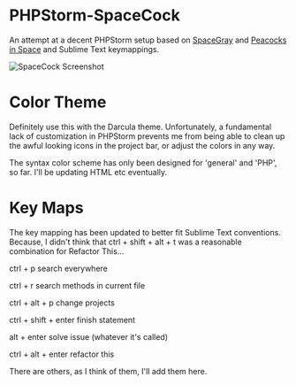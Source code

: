 PHPStorm-SpaceCock
==================

An attempt at a decent PHPStorm setup based on [SpaceGray](http://kkga.github.io/spacegray/) and [Peacocks in Space](https://github.com/daylerees/colour-schemes/blob/master/PeacocksInSpace.tmTheme) and Sublime Text keymappings.

![SpaceCock Screenshot](https://raw2.github.com/ShawnMcCool/PHPStorm-SpaceCock/master/screenshot.png)

# Color Theme

Definitely use this with the Darcula theme. Unfortunately, a fundamental lack of customization in PHPStorm prevents me from being able to clean up the awful looking icons in the project bar, or adjust the colors in any way.

The syntax color scheme has only been designed for 'general' and 'PHP', so far. I'll be updating HTML etc eventually.


# Key Maps

The key mapping has been updated to better fit Sublime Text conventions. Because, I didn't think that ctrl + shift + alt + t was a reasonable combination for Refactor This...

ctrl + p search everywhere

ctrl + r search methods in current file

ctrl + alt + p change projects

ctrl + shift + enter finish statement

alt + enter solve issue (whatever it's called)

ctrl + alt + enter refactor this

There are others, as I think of them, I'll add them here.
